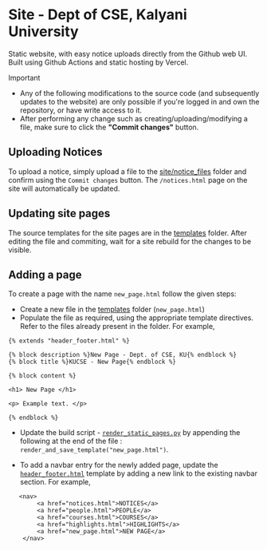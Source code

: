 # Site - Dept of CSE, Kalyani University

Static website, with easy notice uploads directly from the Github web UI. Built using Github Actions and static hosting by Vercel.

> [!IMPORTANT]  
> - Any of the following modifications to the source code (and subsequently updates to the website) are only possible if you're logged in and own the repository, or have write access to it.
> - After performing any change such as creating/uploading/modifying a file, make sure to click the  **"Commit changes"** button.


## Uploading Notices

To upload a notice, simply upload a file to the [site/notice_files](site/notice_files) folder and confirm using the `Commit changes` button. The `/notices.html` page on the site will automatically be updated.


## Updating site pages

The source templates for the site pages are in the [templates](templates) folder. After editing the file and commiting, wait for a site rebuild for the changes to be visible.

## Adding a page

To create a page with the name `new_page.html` follow the given steps:

- Create a new file in the  [templates](templates) folder (`new_page.html`)
- Populate the file as required, using the appropriate template directives. Refer to the files already present in the folder. For example, 
```
{% extends "header_footer.html" %}

{% block description %}New Page - Dept. of CSE, KU{% endblock %}
{% block title %}KUCSE - New Page{% endblock %}

{% block content %}

<h1> New Page </h1>

<p> Example text. </p>

{% endblock %}
```

- Update the build script - [`render_static_pages.py`](build_scripts/render_static_pages.py) by appending the following at the end of the file : `render_and_save_template("new_page.html")`.

- To add a navbar entry for the newly added page, update the [`header_footer.html`](templates/header_footer.html) template by adding a new link to the existing navbar section. For example, 
```
   <nav>
        <a href="notices.html">NOTICES</a>
        <a href="people.html">PEOPLE</a>
        <a href="courses.html">COURSES</a>
        <a href="highlights.html">HIGHLIGHTS</a>
        <a href="new_page.html">NEW PAGE</a>
    </nav>

```


